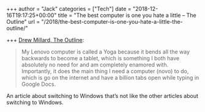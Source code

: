 +++
author = "Jack"
categories = ["Tech"]
date = "2018-12-16T19:17:25+00:00"
title = "The best computer is one you hate a little – The Outline"
url = "/2018/the-best-computer-is-one-you-hate-a-little-the-outline/"

+++
[Drew Millard, The Outline][1]:

> My Lenovo computer is called a Yoga because it bends all the way backwards to become a tablet, which is something I both have absolutely no need for and am completely enamored with. Importantly, it does the main thing I need a computer (novo) to do, which is go on the internet and have a billion tabs open while typing in Google Docs.

An article about switching to Windows that&#8217;s not like the other articles about switching to Windows.

 [1]: https://theoutline.com/post/6781/ditching-my-macbook-lenovo-yoga-life?zd=1&zi=ga34kxqs